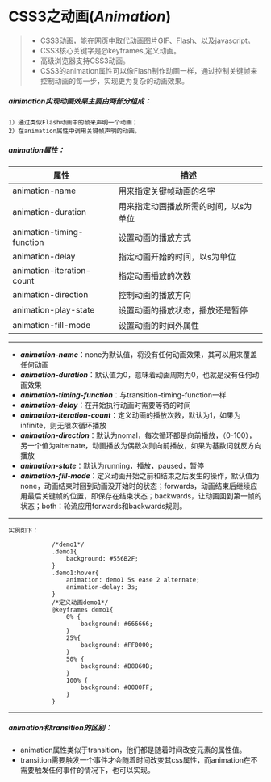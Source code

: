 # CSS3之动画(*Animation*)

> - CSS3动画，能在网页中取代动画图片GIF、Flash、以及javascript。
> - CSS3核心关键字是@keyframes,定义动画。
> - 高级浏览器支持CSS3动画。
> - CSS3的animation属性可以像Flash制作动画一样，通过控制关键帧来控制动画的每一步，实现更为复杂的动画效果。


##### ainimation实现动画效果主要由两部分组成：
	1）通过类似Flash动画中的帧来声明一个动画；
	2）在animation属性中调用关键帧声明的动画。

##### animation属性：
| 属性 | 描述 |
|--------|--------|
|    animation-name    | 用来指定关键帧动画的名字       |
|    animation-duration    | 用来指定动画播放所需的时间，以s为单位       |
|    animation-timing-function    | 设置动画的播放方式       |
|    animation-delay    | 指定动画开始的时间，以s为单位       |
|    animation-iteration-count    | 指定动画播放的次数       |
|    animation-direction    | 控制动画的播放方向       |
|    animation-play-state    | 设置动画的播放状态，播放还是暂停       |
|    animation-fill-mode    | 设置动画的时间外属性       |

---

- ***animation-name***：none为默认值，将没有任何动画效果，其可以用来覆盖任何动画 
- ***animation-duration***：默认值为0，意味着动画周期为0，也就是没有任何动画效果 
- ***animation-timing-function***：与transition-timing-function一样 
- ***animation-delay***：在开始执行动画时需要等待的时间 
- ***animation-iteration-count***：定义动画的播放次数，默认为1，如果为infinite，则无限次循环播放 
- ***animation-direction***：默认为nomal，每次循环都是向前播放，（0-100），另一个值为alternate，动画播放为偶数次则向前播放，如果为基数词就反方向播放
- ***animation-state***：默认为running，播放，paused，暂停 
- ***animation-fill-mode***：定义动画开始之前和结束之后发生的操作，默认值为none，动画结束时回到动画没开始时的状态；forwards，动画结束后继续应用最后关键帧的位置，即保存在结束状态；backwards，让动画回到第一帧的状态；both：轮流应用forwards和backwards规则。

---

`实例如下：`
```
			/*demo1*/
			.demo1{
				background: #556B2F;
			}
			.demo1:hover{
				animation: demo1 5s ease 2 alternate;
				animation-delay: 3s;
			}
			/*定义动画demo1*/
			@keyframes demo1{
				0% {
					background: #666666;
				}
				25%{
					background: #FF0000;
				}
				50% {
					background: #B8860B;
				}
				100% {
					background: #0000FF;
				}
			}
```

---

##### animation和transition的区别：
- animation属性类似于transition，他们都是随着时间改变元素的属性值。
- transition需要触发一个事件才会随着时间改变其css属性，而animation在不需要触发任何事件的情况下，也可以实现。
